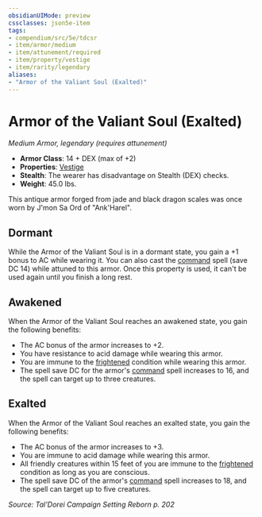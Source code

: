 ```yaml
---
obsidianUIMode: preview
cssclasses: json5e-item
tags:
- compendium/src/5e/tdcsr
- item/armor/medium
- item/attunement/required
- item/property/vestige
- item/rarity/legendary
aliases: 
- "Armor of the Valiant Soul (Exalted)"
---
```

# Armor of the Valiant Soul (Exalted)
*Medium Armor, legendary (requires attunement)*  

- **Armor Class**: 14 + DEX (max of +2)
- **Properties**: [Vestige](/Systems/5e/rules/item-properties.md#Vestige)
- **Stealth**: The wearer has disadvantage on Stealth (DEX) checks.
- **Weight**: 45.0 lbs.

This antique armor forged from jade and black dragon scales was once worn by J'mon Sa Ord of "Ank'Harel".

## Dormant

While the Armor of the Valiant Soul is in a dormant state, you gain a +1 bonus to AC while wearing it. You can also cast the [command](/Systems/5e/spells/command.md) spell (save DC 14) while attuned to this armor. Once this property is used, it can't be used again until you finish a long rest.

## Awakened

When the Armor of the Valiant Soul reaches an awakened state, you gain the following benefits:

- The AC bonus of the armor increases to +2.  
- You have resistance to acid damage while wearing this armor.  
- You are immune to the [frightened](/Systems/5e/rules/conditions.md#frightened) condition while wearing this armor.  
- The spell save DC for the armor's [command](/Systems/5e/spells/command.md) spell increases to 16, and the spell can target up to three creatures.  

## Exalted

When the Armor of the Valiant Soul reaches an exalted state, you gain the following benefits:

- The AC bonus of the armor increases to +3.  
- You are immune to acid damage while wearing this armor.  
- All friendly creatures within 15 feet of you are immune to the [frightened](/Systems/5e/rules/conditions.md#frightened) condition as long as you are conscious.  
- The spell save DC of the armor's [command](/Systems/5e/spells/command.md) spell increases to 18, and the spell can target up to five creatures.  

*Source: Tal'Dorei Campaign Setting Reborn p. 202*